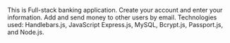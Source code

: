 This is Full-stack banking application. Create your account and enter your information. Add and send money to other users by email. Technologies used: 
Handlebars.js, JavaScript Express.js, MySQL, 
Bcrypt.js, Passport.js, and Node.js.
